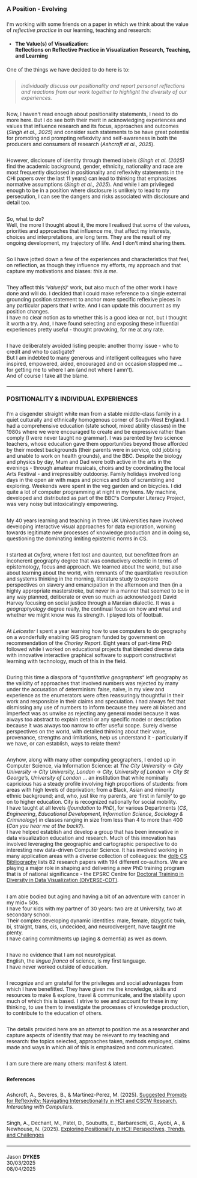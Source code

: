 ### A Position - Evolving

<style>
    img {margin:4px; padding:2px; border:1px dashed #e0e0e0}
    p {padding-top:0.5em; padding-bottom:0.5em}
    h1 a {display:none}
    .footer {color:rgba(0,0,0,0) !important; font-size:0px}
    .footer a {color:rgba(0,0,0,0) !important; font-size:0px}
    .footer #text {display:none !important; font-size:0px}
    .footer a {display:none !important; font-size:0px}

    body{font-size:85%}
</style>

I'm working with some friends on a paper in which we think about the value of _reflective practice_ in our learning, teaching and research:

 * **The Value(s) of Visualization:<br/>Reflections on Reflective Practice in Visualization Research, Teaching, and Learning**

One of the things we have decided to do here is to:

> _individually discuss our positionality and report personal reflections and reactions from our work together to highlight the diversity of our experiences._

<!-- 
> individually discuss the positions that we occupy and report personal reflections and reactions from our work together to highlight the diversity of our perspectives and experiences.
 -->

Now, I haven't read enough about positionality statements, I need to do more here.
But I do see both their merit in acknowledging experiences and values that influence research and its focus, approaches and outcomes (_Singh et al., 2025_) 
and consider such statements to be have great potential for promoting and prompting reflexivity and self-awareness in both the producers and consumers of research (_Ashcroft et al., 2025_).

However, disclosure of identity through themed labels (_Singh et al. (2025)_ find the academic background, gender, ethnicity, nationality and race are most frequently disclosed in positionality and reflexivity statements in the CHI papers over the last 11 years) can lead to thinking that emphasizes normative assumptions (_Singh et al., 2025_).
And while I am privileged enough to be in a position where disclosure is unlikely to lead to my persecution, I can see the dangers and risks associated with disclosure and detail too.

So, what to do?<br/>
Well, the more I thought about it, the more I realised that some of the values, priorities and approaches that influence me, that affect my interests, choices and interpretations, are long term.
They are the result of my ongoing development, my trajectory of life.
And I don't mind sharing them.

So I have jotted down a few of the experiences and characteristics that feel, on reflection, as though they influence my efforts, my approach and that capture my motivations and biases: _this is me_.

They affect this '_Value(s)_' work, but also much of the other work I have done and will do.
I decided that I could make reference to a single external grounding position statement to anchor more specific reflexive pieces in any particular papers that I write. And I can update this document as my position changes.<br/>
I have no clear notion as to whether this is a good idea or not, but I thought it worth a try. And, I have found selecting and exposing these influential experiences pretty useful - thought provoking, for me at any rate.

I have deliberately avoided listing people: another thorny issue - who to credit and who to castigate?<br/>
But I am indebted to many generous and intelligent colleagues who have inspired, empowered, aided, encouraged and on occasion stopped me ... for getting me to where I am (and not where I amn't).<br/>
And of course I take all the blame.

---

### POSITIONALITY &amp; INDIVIDUAL EXPERIENCES

I’m a cisgender straight white man from a stable middle-class family in a quiet culturally and ethnically homogenous corner of South-West England. I had a comprehensive education (state school, mixed ability classes) in the 1980s where we were encouraged to create and be expressive rather than comply (I were never taught no grammar). I was parented by two science teachers, whose education gave them opportunities beyond those afforded by their modest backgrounds (their parents were in service, odd jobbing and unable to work on health grounds), and the BBC. Despite the biology and physics by day, Mum and Dad were both active in the arts in the evenings - through amateur musicals, choirs and by coordinating the local Arts Festival - and irrepressibly outdoorsy.
Family holidays involved long days in the open air with maps and picnics and lots of scrambling and exploring. Weekends were spent in the veg garden and on bicycles. I did quite a lot of computer programming at night in my teens. My machine, developed and distributed as part of the BBC's Computer Literacy Project, was very noisy but intoxicatingly empowering.

<!-- 
I acknowledge and am grateful for the many privileges that have given me the knowledge, skills and resources to make &amp; explore, travel &amp; communicate, and the stability upon much of which this is based.
 -->

My 40 years learning and teaching in three UK Universities
have involved developing interactive visual approaches for data exploration, working towards legitimate new processes of knowledge production and in doing so, questioning the dominating limiting epistemic norms in CS.

I started at _Oxford_, where I felt lost and daunted, but benefitted from an incoherent geography degree that was conducively eclectic in terms of epistemology, focus and approach. We learned about the world, but also about learning about the world, with remnants of the quantitative revolution and systems thinking in the morning, literature study to explore perspectives on slavery and emancipation in the afternoon and then (in a highly appropriate masterstroke, but never in a manner that seemed to be in any way planned, deliberate or even so much as acknowledged) David Harvey focusing on social justice through a Marxian dialectic. It was a _geographyology_ degree really, the continual focus on how and what and whether we might know was its strength. I played lots of football.

At _Leicester_ I spent a year learning how to use computers to do geography on a wonderfully enabling GIS program funded by government on recommendation of the _Chorley Report_. Eight years of part-time PhD followed while I worked on educational projects that blended diverse data with innovative interactive graphical software to support constructivist learning with technology, much of this in the field.

During this time a diaspora of “_quantitative geographers_” left geography as the validity of approaches that involved numbers was rejected by many under the accusation of determinism: false, naive, in my view and experience as the enumerators were often reassuringly thoughtful in their work and responsible in their claims and speculation. I had always felt that dismissing any use of numbers to inform because they were all biased and imperfect was as unwise as rejecting any general model because it was always too abstract to explain detail or any specific model or description because it was always too narrow to offer useful scope. Surely diverse perspectives on the world, with detailed thinking about their value, provenance, strengths and limitations, help us understand it - particularly if we have, or can establish, ways to relate them?

Anyhow, along with many other computing geographers, I ended up in Computer Science, via Information Science: at _The City University_ -> _City University_ -> _City University, London_ -> _City, University of London_ -> _City St George’s, University of London_  ... an institution that while nominally capricious has a steady profile involving high proportions of students: from areas with high levels of deprivation;
from a Black, Asian and minority ethnic background;
and, who, just like my parents, are ‘first in family’ to go on to higher education.
City is recognized nationally for social mobility.<br/>
I have taught at all levels (_foundation_ to _PhD_), for various Departments (_CS_, _Engineering_, _Educational Development_, _Information Science_, _Sociology &amp; Criminology_) in classes ranging in size from less than 4 to more than 400 (_Can you hear me at the back?_).<br/>
I have helped establish and develop a group that has been innovative in data visualization education and research. Much of this innovation has involved leveraging the geographic and cartographic perspective to do interesting new data-driven Computer Science. It has involved working in many application areas with a diverse collection of colleagues: the [dplb CS Bibliography](https://dblp.org/pid/34/5069.html) lists 82 research papers with 194 different co-authors.
We are playing a major role in shaping and delivering a new PhD training program that is of national significance - the EPSRC Centre for [Doctoral Training in Diversity in Data Visualization (DIVERSE-CDT)](https://diverse-cdt.ac.uk).

I am able bodied but aging and having a bit of an adventure with cancer in my mid+ 50s.<br/>
I have four kids with my partner of 30 years: two are at University, two at secondary school.<br/>
Their complex developing dynamic identities: male, female, dizygotic twin, bi, straight, trans, cis, undecided, and neurodivergent, have taught me plenty. <br/>
I have caring commitments up (aging &amp; dementia) as well as down.

I have no evidence that I am not neurotypical.<br/>
English, the _lingua franca_ of science, is my first language.<br/>
I have never worked outside of education.

I recognize and am grateful for the privileges and social advantages from which I have benefitted. They have given me the knowledge, skills and resources to make &amp; explore, travel &amp; communicate, and the stability upon much of which this is based.
I strive to see and account for these in my thinking, to use them to investigate the processes of knowledge production, to contribute to the education of others.

The details provided here are an attempt to position me as a researcher and capture aspects of identity that may be relevant to my teaching and research: the topics selected, approaches taken, methods employed, claims made and ways in which all of this is emphasized and communicated.  

I am sure there are many others: manifest &amp; latent.


#### References

Ashcroft, A., Severes, B., & Martinez-Perez, M. (2025).
[Suggested Prompts for Reflexivity: Navigating Intersectionality in HCI and CSCW Research.](https://discovery.ucl.ac.uk/id/eprint/10205865/1/chi25-197.pdf)
_Interacting with Computers_.

Singh, A., Dechant, M., Patel, D., Soubutts, E., Barbareschi, G., Ayobi, A., & Newhouse, N. (2025).
[Exploring Positionality in HCI: Perspectives, Trends, and Challenges](https://academic.oup.com/iwc/advance-article-pdf/doi/10.1093/iwc/iwaf007/62340873/iwaf007.pdf)

---

Jason **DYKES**<br/>
30/03/2025<br/>
08/04/2025<br/>